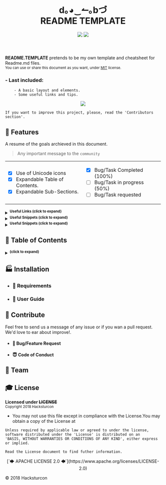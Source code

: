<!-- HEADER -->
<header>
 <h1 align="center"><strong> d｡◕‿↼｡bづ </strong><br/>README TEMPLATE</h1>
  <!-- BADGET BUTTONS -->
<p align="center">
  <img src="https://img.shields.io/badge/Status-Development-lightgray.svg?style=flat" />
  <img src="https://img.shields.io/github/license/mashape/apistatus.svg" />
 </p>
</header>
<p></p> <!-- BLANK PARAGRAPH TO FIX HTML HEADER IN GITHUB PAGES TEMPLATE -->

<!-- INTRODUCTION & LAST NEWS -->
**README.TEMPLATE** pretends to be my own template and cheatsheet for Readme.md files.  
<sup>You can use or share this document as you want, under [MIT](#MIT) license. </sup><br/>



### - Last included:
```
    - A basic layout and elements.
    - Some useful links and tips.
```

<p align="center">
<img src="http://via.placeholder.com/700x300?text=d.^_^.b"/>
</p>

<!-- Workaround for quote inside code -->

````Shell
If you want to improve this project, please, read the 'Contributors section'.
````

## 🏅 Features

<!-- FEATURES ARCHIEVED -->
A resume of the goals archieved in this document.

>  Any important message to the `community`



<!-- FEATURES TABLES -->
<table align="center">
<tr width="800px" style="display:table-style;">
<td width="400px" align="left" style="display:cell-style;">

- [X] Use of Unicode icons
- [X] Expandable Table of Contents.
- [X] Expandable Sub-Sections.

</td>
<td width="400px" align="left">

- [X] Bug/Task Completed (100%)  
- [ ] Bug/Task in progress (50%)  
- [ ] Bug/Task requested  

</td>
</tr>
</table>

<!---------------------------- TIPS SECTION ------------------------------------->
<!-- USEFUL LINKS AND CHEATSHEET-->

<details><summary><sup><strong> Useful Links (click to expand)</strong></sup></summary><p>

<dl>
 <dt>[Awesome Readme](https://github.com/matiassingers/awesome-readme)</dt>
 <dd>Compilation of well designed Markdown README documents and some articles of interest.</dd>
 <dt>[GitHub Markdown Help site](https://help.github.com/categories/writing-on-github/) </dt>
 <dd>White cold drink</dd>
 <dt>[GitHub PDF Markdown CheatSheet](https://guides.github.com/pdfs/markdown-cheatsheet-online.pdf)</dt>
 <dd>Little PDF with basic information and code snippets</dd>
</dl>

---

</p></details>
<!-- USEFUL HTML/MARKDOWN SNIPPETS -->

<details><summary><sup><strong>Useful Snippets (click to expand)</strong></sup></summary><p>


---

</p></details>

<!-- USEFUL TIPS -->

<details><summary><sup><strong>Useful Snippets (click to expand)</strong></sup></summary><p>
<dl>
 <dt> [Awesome Readme](https://github.com/matiassingers/awesome-readme)</dt>
 <dd>Compilation of well designed Markdown README documents and some articles of interest.</dd>
 <dt>[GitHub Markdown Help site](https://help.github.com/categories/writing-on-github/) </dt>
 <dd>White cold drink</dd>
 <dt>[GitHub PDF Markdown CheatSheet](https://guides.github.com/pdfs/markdown-cheatsheet-online.pdf)</dt>
 <dd>Little PDF with basic information and code snippets</dd>
</dl>

---

</p></details>

<!---------------------------- TIPS SECTION ------------------------------------->

<!-- TABLE OF CONTENTS -->

## 📑 Table of Contents

<details><summary><sup><strong>(click to expand)</strong></sup></summary><p>

####  Index

- [Introduction](#-introduction)
  - [Features](#-features)
  - [Table of Contents](#-table-of-contents)
- [Installation](#-installation)
  - [Requirements](#-requirements)
  - [User Guide](#-user-guide)
- [Contribute](#-contribute)
  - [Bug/Feature Request](#-bug/feature-request)
  - [Code of Conduct](#code-of-conduct)
- [Team](#️-team)
- [License](#-license)
---

</p></details>

<!-- END TABLE OF CONTENTS -->

<!-- INSTALLATION  SECTION -->

## 🏭 Installation

- ### 🛒 Requirements

<!-- USERGUIDE -->

- ### 👷 User Guide

<!-- CONTRIBUTE -->

## 💎 Contribute
Feel free to send us a message of any issue or if you wan a pull request. We'd love to ear about improve!.
  - #### 🐛 Bug/Feature Request
  - #### 😇 Code of Conduct

<!-- TEAM -->
## 🏀 Team
<!-- LICENSE -->
## 🎓 License  
**Licensed under ~~LICENSE~~**  
<sub>Copyright 2018 Hacksturcon</sub>  
 - You may not use this file except in compliance with the License.You may obtain a copy of the License at  

```Shell
Unless required by applicable law or agreed to under the license, software distributed under the 'License' is distributed on an
'BASIS, WITHOUT WARRANTIES OR CONDITIONS OF ANY KIND', either express or implied.

Read the License document to find futher information.
```

<p align="center">
[`🡆 APACHE LICENSE 2.0 🡄`](https://www.apache.org/licenses/LICENSE-2.0)
</p>

<footer>
<p> © 2018 Hacksturcon </p>
</footer>
